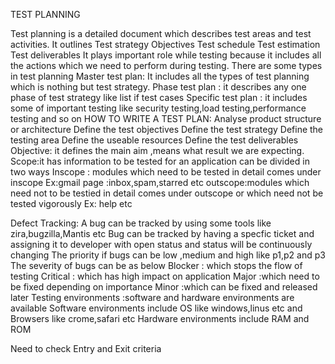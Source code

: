 TEST PLANNING

Test planning is a detailed document which describes test areas and test activities.
It outlines 
Test strategy
Objectives
Test schedule
Test estimation
Test deliverables
It plays important role while testing because it includes all the actions which we need to perform during testing.
There are some types in test planning
 Master test plan: It includes all the types of test planning which is nothing but test strategy.
Phase test plan : it describes any one phase of test strategy like list if test cases
Specific test plan : it includes some of important testing like security testing,load testing,performance testing and so on 
HOW TO WRITE A TEST PLAN:
Analyse product structure or architecture
Define the test objectives
Define the test strategy
Define the testing area
Define the useable resources
Define the test deliverables
Objective: it defines the main aim ,means what result we are expecting.
Scope:it has information to be tested for an application can be divided in two ways
Inscope : modules which need to be tested in detail comes under inscope
Ex:gmail page :inbox,spam,starred etc
outscope:modules which need not to be testied in detail comes under outscope or which need not be tested vigorously
Ex: help etc

Defect Tracking:
A bug can be tracked by using some tools like zira,bugzilla,Mantis etc
Bug can be tracked by having a specfic ticket and assigning it to developer with open status and status will be continuously changing 
The priority if bugs can be low ,medium and high like p1,p2 and p3
The severity of bugs can be as below
Blocker : which stops the flow of testing
Critical : which has high impact on application
Major :which need to be fixed depending on importance
Minor :which can be fixed and released later
Testing environments :software and hardware environments are available
Software environments include OS like windows,linus etc and Browsers like crome,safari etc
Hardware environments include RAM and ROM

Need to check Entry and Exit criteria

